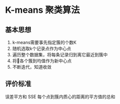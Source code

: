 # K-means 聚类算法
## 基本思想
1. k-means需要事先指定簇的个数K
2. 随机选取k个记录点作为中心点
3. 遍历整个数据集，将每条记录归到离它最近到簇中
4. 将🧍各个簇到均值作为新中心点
5. 不断迭代，知道收敛

## 评价标准
误差平方和 SSE
每个点到簇内质心的距离的平方值的总和